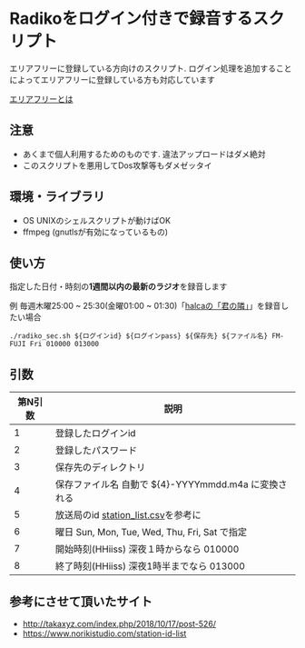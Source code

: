 # Radikoをログイン付きで録音するスクリプト

エリアフリーに登録している方向けのスクリプト. ログイン処理を追加することによってエリアフリーに登録している方も対応しています

[エリアフリーとは](http://radiko.jp/rg/premium/ "エリアフリー")

## 注意

- あくまで個人利用するためのものです. 違法アップロードはダメ絶対
- このスクリプトを悪用してDos攻撃等もダメゼッタイ

## 環境・ライブラリ

- OS UNIXのシェルスクリプトが動けばOK
- ffmpeg (gnutlsが有効になっているもの)

## 使い方

指定した日付・時刻の**1週間以内の最新のラジオ**を録音します

例 毎週木曜25:00 ~ 25:30(金曜01:00 ~ 01:30)「[halcaの「君の隣」](http://www.fmfuji.jp/halca/ "リンク")」を録音したい場合

```
./radiko_sec.sh ${ログインid} ${ログインpass} ${保存先} ${ファイル名} FM-FUJI Fri 010000 013000
```

## 引数
|第N引数|説明|
|---|---|
|1|登録したログインid|
|2|登録したパスワード|
|3|保存先のディレクトリ|
|4|保存ファイル名 自動で ${4}-YYYYmmdd.m4a に変換される|
|5|放送局のid [station_list.csv](./station_list.csv)を参考に|
|6|曜日 Sun, Mon, Tue, Wed, Thu, Fri, Sat で指定
|7|開始時刻(HHiiss) 深夜１時からなら 010000|
|8|終了時刻(HHiiss) 深夜1時半までなら 013000|

## 参考にさせて頂いたサイト

- http://takaxyz.com/index.php/2018/10/17/post-526/
- https://www.norikistudio.com/station-id-list

